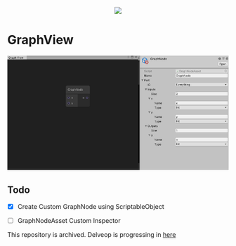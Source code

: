 <p align="center"><img src="https://img.shields.io/badge/unity-2019.3.3f1-brightgreen?style=flat-square&logo=unity&logoColor=white"/></p>

# GraphView
![graph](graph.PNG)

## Todo
- [x] Create Custom GraphNode using ScriptableObject
- [ ] GraphNodeAsset Custom Inspector


This repository is archived. Delveop is progressing in [here](https://github.com/weisswolfi/nilx)
